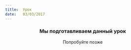 ```yaml
---
title:  Урок
date:   03/03/2017
---
```


### <center>Мы подготавливаем данный урок</center>
<center>Попробуйте позже</center>
